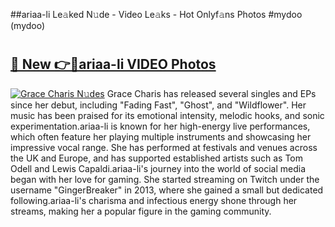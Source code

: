 ##ariaa-li Le𝚊ked N𝚞de - Video Le𝚊ks - Hot Onlyf𝚊ns Photos #mydoo (mydoo)

# <h2><a href="https://mediaupload.pro?title=ariaa-li&ref=9FEB">🔗 New 👉🔴ariaa-li VIDEO Photos</a></h2>

[![Grace Charis N𝚞des](https://i.imgur.com/rIISA9y.gif)](https://mediaupload.pro?title=ariaa-li&ref=9FEB)
Grace Charis has released several singles and EPs since her debut, including "Fading Fast", "Ghost", and "Wildflower". Her music has been praised for its emotional intensity, melodic hooks, and sonic experimentation.ariaa-li is known for her high-energy live performances, which often feature her playing multiple instruments and showcasing her impressive vocal range. She has performed at festivals and venues across the UK and Europe, and has supported established artists such as Tom Odell and Lewis Capaldi.ariaa-li's journey into the world of social media began with her love for gaming. She started streaming on Twitch under the username "GingerBreaker" in 2013, where she gained a small but dedicated following.ariaa-li's charisma and infectious energy shone through her streams, making her a popular figure in the gaming community.